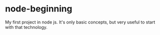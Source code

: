 # node-beginning

My first project in node js. It's only basic concepts, but very useful to start with that technology.